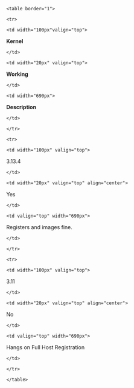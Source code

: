 ```{=html}
<table border="1">
```
```{=html}
<tr>
```
```{=html}
<td width="100px"valign="top">
```
**Kernel**

```{=html}
</td>
```
```{=html}
<td width="20px" valign="top">
```
**Working**

```{=html}
</td>
```
```{=html}
<td width="690px">
```
**Description**

```{=html}
</td>
```
```{=html}
</tr>
```
```{=html}
<tr>
```
```{=html}
<td width="100px" valign="top">
```
3.13.4

```{=html}
</td>
```
```{=html}
<td width="20px" valign="top" align="center">
```
Yes

```{=html}
</td>
```
```{=html}
<td valign="top" width="690px">
```
Registers and images fine.

```{=html}
</td>
```
```{=html}
</tr>
```
```{=html}
<tr>
```
```{=html}
<td width="100px" valign="top">
```
3.11

```{=html}
</td>
```
```{=html}
<td width="20px" valign="top" align="center">
```
No

```{=html}
</td>
```
```{=html}
<td valign="top" width="690px">
```
Hangs on Full Host Registration

```{=html}
</td>
```
```{=html}
</tr>
```
```{=html}
</table>
```
